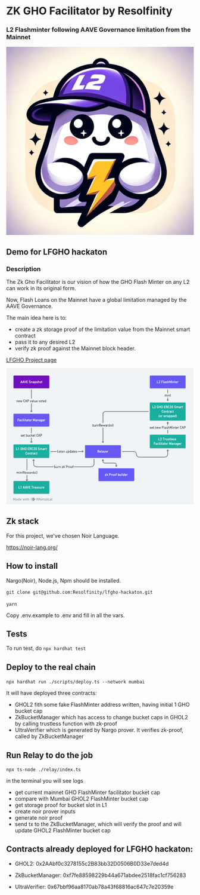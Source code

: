 # ZK GHO Facilitator by Resolfinity

### L2 Flashminter following AAVE Governance limitation from the Mainnet

![Zk-gho-facilitator](https://github.com/Resolfinity/lfgho-hackaton/blob/main/docs/ZK-GHO-Facilitator_logo_512x512.png)

## Demo for LFGHO hackaton

### Description

The Zk Gho Facilitator is our vision of how the GHO Flash Minter on any L2 can work in its original form.

Now, Flash Loans on the Mainnet have a global limitation managed by the AAVE Governance.

The main idea here is to:

- create a zk storage proof of the limitation value from the Mainnet smart contract
- pass it to any desired L2
- verify zk proof against the Mainnet block header.

[LFGHO Project page](https://ethglobal.com/showcase/gho-zk-facilitator-x9rdg)

![Zk-gho-facilitator-scheme](https://github.com/Resolfinity/lfgho-hackaton/blob/main/docs/zk%20gho%20facilitator.png)

## Zk stack

For this project, we've chosen Noir Language.

https://noir-lang.org/

## How to install

Nargo(Noir), Node.js, Npm should be installed.

```
git clone git@github.com:Resolfinity/lfgho-hackaton.git

yarn
```

Copy .env.example to .env and fill in all the vars.

## Tests

To run test, do `npx hardhat test`

## Deploy to the real chain

`npx hardhat run ./scripts/deploy.ts --network mumbai`

It will have deployed three contracts:

- GHOL2 fith some fake FlashMinter address written, having initial 1 GHO bucket cap
- ZkBucketManager which has access to change bucket caps in GHOL2 by calling trustless function with zk-proof
- UltraVerifier which is generated by Nargo prover. It verifies zk-proof, called by ZkBucketManager

## Run Relay to do the job

```
npx ts-node ./relay/index.ts
```

in the terminal you will see logs

- get current mainnet GHO FlashMinter facilitator bucket cap
- compare with Mumbai GHOL2 FlashMinter bucket cap
- get storage proof for bucket slot in L1
- create noir prover inputs
- generate noir proof
- send tx to the ZkBucketManager, which will verify the proof and will update GHOL2 FlashMinter bucket cap

## Contracts already deployed for LFGHO hackaton:

- GHOL2: 0x2AAbf0c3278155c2B83bb32D0506B0D33e7ded4d

- ZkBucketManager: 0xf7fe88598229b44a671abdee2518fac1cf756283

- UltraVerifier: 0x67bbf96aa8170ab78a43f68816ac647c7e20359e
